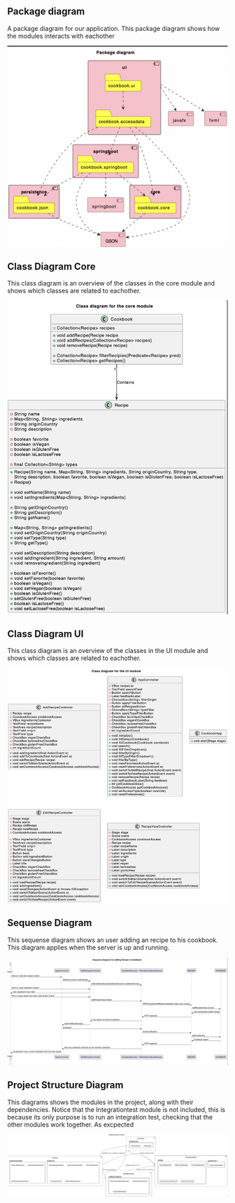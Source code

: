 ## Package diagram
A package diagram for our application. This package diagram shows how the modules interacts with eachother

![package](resources/packageDiagram.png)

## Class Diagram Core
This class diagram is an overview of the classes in the core module and shows which classes are related to eachother.

![class](resources/classDiagramCore.png)

## Class Diagram UI
This class diagram is an overview of the classes in the UI module and shows which classes are related to eachother.

![class](resources/classDiagramUI.png)

## Sequense Diagram
This sequense diagram shows an user adding an recipe to his cookbook. This diagram applies when the server is up and running.

![sequence](resources/sequenceDiagram.png)

## Project Structure Diagram
This diagrams shows the modules in the project, along with their dependencies. Notice that the Integrationtest module is not included, this is because its only purpose is to run an integration test, checking that the other modules work together. As excpected

![project](resources/projectStructure_3.png)